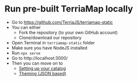# Run pre-built TerriaMap locally

- Go to https://github.com/TerriaJS/terriamap-static
- You can either
  - Fork the repository (to your own GitHub account)
  - Clone/download our repository
- Open Terminal in `terriamap-static` folder
- Make sure you have NodeJS installed
- Run `npx serve`
- Go to http://localhost:3000/
- Then you can move on to
  - [Setting up your catalog](catalogs-and-datasets.md)
  - [Theming (JSON based)](theming-json-based.md)

